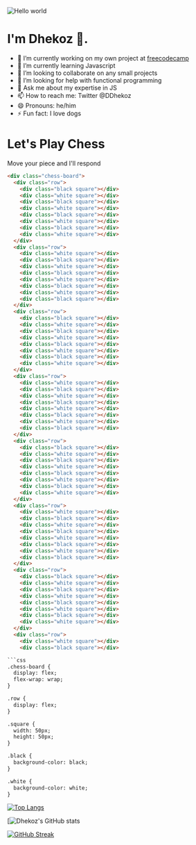 
<img src="https://raw.githubusercontent.com/sagar-viradiya/sagar-viradiya/master/resources/banner.png" alt="Hello world">

# I'm Dhekoz :wave:.

- 🔭 I’m currently working on my own project at <a href ="https://www.freecodecamp.org/learn/javascript-algorithms-and-data-structures/functional-programming/use-the-reduce-method-to-analyze-data">freecodecamp</a>
- 🌱 I’m currently learning Javascript
- 👯 I’m looking to collaborate on any small projects
- 🤔 I’m looking for help with functional programming
- 💬 Ask me about my expertise in JS
- 📫 How to reach me: Twitter @DDhekoz
- 😄 Pronouns: he/him
- ⚡ Fun fact: I love dogs

# Let's Play Chess
Move your piece and I'll respond
```html
<div class="chess-board">
  <div class="row">
    <div class="black square"></div>
    <div class="white square"></div>
    <div class="black square"></div>
    <div class="white square"></div>
    <div class="black square"></div>
    <div class="white square"></div>
    <div class="black square"></div>
    <div class="white square"></div>
  </div>
  <div class="row">
    <div class="white square"></div>
    <div class="black square"></div>
    <div class="white square"></div>
    <div class="black square"></div>
    <div class="white square"></div>
    <div class="black square"></div>
    <div class="white square"></div>
    <div class="black square"></div>
  </div>
  <div class="row">
    <div class="black square"></div>
    <div class="white square"></div>
    <div class="black square"></div>
    <div class="white square"></div>
    <div class="black square"></div>
    <div class="white square"></div>
    <div class="black square"></div>
    <div class="white square"></div>
  </div>
  <div class="row">
    <div class="white square"></div>
    <div class="black square"></div>
    <div class="white square"></div>
    <div class="black square"></div>
    <div class="white square"></div>
    <div class="black square"></div>
    <div class="white square"></div>
    <div class="black square"></div>
  </div>
  <div class="row">
    <div class="black square"></div>
    <div class="white square"></div>
    <div class="black square"></div>
    <div class="white square"></div>
    <div class="black square"></div>
    <div class="white square"></div>
    <div class="black square"></div>
    <div class="white square"></div>
  </div>
  <div class="row">
    <div class="white square"></div>
    <div class="black square"></div>
    <div class="white square"></div>
    <div class="black square"></div>
    <div class="white square"></div>
    <div class="black square"></div>
    <div class="white square"></div>
    <div class="black square"></div>
  </div>
  <div class="row">
    <div class="black square"></div>
    <div class="white square"></div>
    <div class="black square"></div>
    <div class="white square"></div>
    <div class="black square"></div>
    <div class="white square"></div>
    <div class="black square"></div>
    <div class="white square"></div>
  </div>
  <div class="row">
    <div class="white square"></div>
    <div class="black square"></div>

```css
.chess-board {
  display: flex;
  flex-wrap: wrap;
}

.row {
  display: flex;
}

.square {
  width: 50px;
  height: 50px;
}

.black {
  background-color: black;
}

.white {
  background-color: white;
}
```



[![Top Langs](https://github-readme-stats.vercel.app/api/top-langs/?username=dhekoz&layout=compact&theme=transparent)](https://github.com/dhekoz/github-readme-stats)

[![Dhekoz's GitHub stats](https://github-readme-stats.vercel.app/api?username=dhekoz&show_icons=true&theme=transparent)

[![GitHub Streak](https://streak-stats.demolab.com/?user=dhekoz&theme=tokyonight)](https://git.io/streak-stats)
